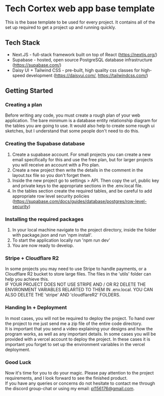 # Tech Cortex web app base template
This is the base template to be used for every project. It contains all of the set up required to get a project up and running quickly. 

## Tech Stack
* Next.JS - full-stack framework built on top of React (https://nextjs.org/)
* Supabase - hosted, open source PostgreSQL database infrastructure (https://supabase.com/)
* Daisy UI + Tailwind CSS - pre-built, high quality css classes for high-speed development (https://daisyui.com/, https://tailwindcss.com/) 

## Getting Started
### Creating a plan
Before writing any code, you must create a rough plan of your web application. The bare minimum is a database entity relationship diagram for the tables you are going to use. It would also help to create some rough ui sketches, but I understand that some people don't need to do this. 

### Creating the Supabase database
1. Create a supabase account. For small projects you can create a new email specifically for this and use the free plan, but for larger projects you will receive an account with a Pro plan. 
1. Create a new project then write the details in the comment in the layout.tsx file so you don't forget them. 
1. Inside the new project go to settings > API. Then copy the url, public key and private keys to the appropriate sections in the .env.local file. 
1. In the tables section create the required tables, and be careful to add appropriate row level security policies (https://supabase.com/docs/guides/database/postgres/row-level-security)

### Installing the required packages
1. In your local machine navigate to the project directory, inside the folder with package.json and run 'npm install'.
1. To start the application locally run 'npm run dev'
1. You are now ready to develop. 

### Stripe + Cloudflare R2 
In some projects you may need to use Stripe to handle payments, or a Cloudflare R2 bucket to store large files. The files in the 'utils' folder can help you achieve this. 
<br>IF YOUR PROJECT DOES NOT USE STRIPE AND / OR R2 DELETE THE ENVIRONMENT VARIABLES RELARTED TO THEM IN .env.local. YOU CAN ALSO DELETE THE 'stripe' AND 'cloudflareR2' FOLDERS. 

### Handing In + Deployment
In most cases, you will not be required to deploy the project. To hand over the project to me just send me a zip file of the entire code directory. 
<br>It is important that you send a video explaining your designs and how the program works, as well as any important details. In some cases you will be provided with a vercel account to deploy the project. In these cases it is important you forget to set up the environment variables in the vercel deployment. 

### Good Luck
Now it's time for you to do your magic. Please pay attention to the project requirements, and I look forward to see the finished product. 
<br>If you have any queries or concerns do not hesitate to contact me through the discord group-chat or using my email: pl156176@gmail.com. 


